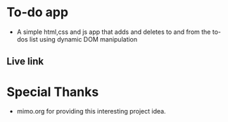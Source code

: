 # To-do app

* A simple html,css and js app that adds and deletes to and from the to-dos list using dynamic DOM manipulation

## Live link


# Special Thanks

* mimo.org for providing this interesting project idea.